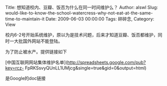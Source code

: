 Title: 想知道校内、豆瓣、饭否为什么在同一时间维护么？
Author: alswl
Slug: would-like-to-know-the-school-watercress-why-not-eat-at-the-same-time-to-maintain-it
Date: 2009-06-03 00:00:00
Tags: 碎碎念, 
Category: View

校内6-2号开始系统维护，原以为是技术问题，后来才知道豆瓣、饭否都维护，同时一大批国外网站不能登陆。

为了防止被水产。提供链接如下

[中国互联网网站集体维护名单](http://spreadsheets.google.com/pub?key=rcz-
FpRKSsvyQUnLL1UMjcg&single=true&gid=0&output=html)

是Google的doc链接

